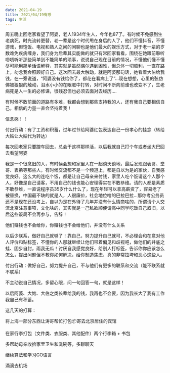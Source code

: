 ```yaml
---
date: 2021-04-19
title: 2021/04/19有感
tags: 生活
---
```

周五晚上回老家看望了阿婆，老人1934年生人，今年也87了。有时候不免感到生老病死，时光流转更替，老一辈是这个时代甩在身后的人了，他们不懂抖音，不懂游戏，但饱饭、电视和熟人之间的闲聊也是他们最大的娱乐方式，对于老一辈的岁数难免疾病缠身，我们身为后辈其实能做的就只有常回家看看，围绕在她跟前聆听唠叨听听那些简单到不能简单的琐事，说说自己现在目前的情况，不懂他们懂不懂尽可能用简单话语解释，其实就是虽然偶尔遇到困难，但总体一切顺利，一直在路上，勿念我会照顾好自己。这次回去最大触动，就是阿婆那句话，她看着大伯给我钱，在一旁说道，“阿婆没有钱给你了，都花在看病上了”...现在想想，心里的弦仿佛被狠狠的触动，泪水小小的在眼眶中打转，对时间不断向前谁也改变不了，生老病死是人一生的必修课，很残忍但也必须去面对去经历....

有时候不敢前面的道路有多难，我都会想到那些支持我的人，还有我自己要相信自己，相信的力量一直会坚持着我！

信念感！！

  

付出行动：有了工资和积蓄，过年过节给阿婆红包表达自己一份孝心的挂念（转给大姑让大姑代为转达）

  

每次回老家只要蹭车回去，总会干这样那样活，以后我就自己打个车或者坐大巴回去看望阿婆

我是一个很念旧的人，有时候会想和家里人在一起谈天谈地，最后发现跟表哥、堂哥、表弟等那些人，有时候交流都不是一个频道上，都是自以为是的家伙，自我感觉良好。这么大的连吃个饭，都是让自己母亲来付钱，家里人吃个饭请这个人那个人，好像是自己请客，不用自己的钱也能心安理得实在不敢恭维。请的人都是素质不敢恭维，一直说程序员35岁什么什么了，现在年轻可以拿高薪资了，容易老了被替换，中国最不缺的就是人，人很廉价，社会地位啥的巴拉巴拉...那你考公务员还不是现在还没考上，自以为是在外待了几年并没有什么情商啥的，所谓请个人交流北京注意事项，文化啥的，其实就是一己私欲顺便请高中同学吃饭自己叙旧，以后这些饭局不会再参与，告辞！

  

他们赚钱也不会给你，你赚钱也不会给他们，并没有什么关系

以后少联系，做好自己就够了！靠自己，努力提升自己就可，不必理会和在意对他人评价和贴标签，不懂你的人那就继续让他们带着偏见和歧视吧，做他们的井底之蛙、固步自封，雨我无瓜！讨厌自我感觉良好，给别人打标签，告诉你你应该怎么怎么，提出问题但不教你如何解决，给你制造焦虑，真的非常拉垮和恶心这些人。

  

付出行动：做好自己，努力提升自己，不与他们有更多的联系和交流（能不联系就不联系）

不主动说自己情况，多留心眼，问一句回答一句，就是这样！

以后阿婆、大姑、大伯之类长辈给我的钱，我再也不会要，因为我长大了我有工作我自己有积蓄。

  

  

这几天的打算：

将上海一部分东西让涛哥帮忙打包📦寄去北京居住的宾馆

在家行李打包（文件类、衣服类、其他配件）两个行李箱 \+ 书包

多帮助母亲收拾家里卫生和洗碗等，多聊聊天

继续算法和学习GO语言

滴滴去机场

